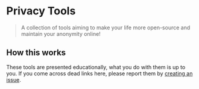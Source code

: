 # Privacy Tools
> A collection of tools aiming to make your life more open-source and maintain your anonymity online!

## How this works
These tools are presented educationally, what you do with them is up to you.
If you come across dead links here, please report them by [creating an issue](https://github.com/transgendercyborg/privacy-tools/issues/new).
